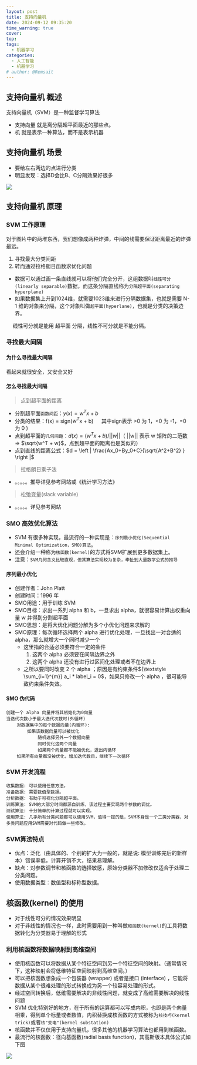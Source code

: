 ```yaml
---
layout: post
title: 支持向量机
date: 2024-09-12 09:35:20
time_warning: true
cover: 
top: 
tags: 
  - 机器学习
categories: 
  - 人工智能
  - 机器学习
# author: @Remsait
---
```

## 支持向量机 概述
 支持向量机（SVM）是一种监督学习算法
- 支持向量 就是离分隔超平面最近的那些点。
- 机 就是表示一种算法，而不是表示机器

## 支持向量机 场景
- 要给左右两边的点进行分类
- 明显发现：选择D会比B、C分隔效果好很多

![](https://jsd.cdn.zzko.cn/gh/remnantsaint/hexoImage@main/svm1.png)

## 支持向量机 原理
### SVM 工作原理
对于图片中的两堆东西，我们想像成两种炸弹，中间的线需要保证距离最近的炸弹最远。
1. 寻找最大分类间距
2. 转而通过拉格朗日函数求优化问题
- 数据可以通过画一条直线就可以将他们完全分开，这组数据叫`线性可分(linearly separable)`数据，而这条分隔直线称为`分隔超平面(separating hyperplane)`
- 如果数据集上升到1024维，就需要1023维来进行分隔数据集，也就是需要 N-1 维的对象来分隔，这个对象叫做`超平面(hyperlane)`，也就是分类的决策边界。

&emsp; 线性可分就是能用 超平面 分隔，线性不可分就是不能分隔。

### 寻找最大间隔
#### 为什么寻找最大间隔
看起来就很安全，又安全又好

#### 怎么寻找最大间隔
> 点到超平面的距离

- 分割超平面`函数间距`：$y(x) = w^{T}x + b$
- 分类的结果：f(x) = sign($w^T$x + b)       &emsp; 其中sign表示 >0 为 1，<0 为 -1，=0 为 0 )
- 点到超平面的`几何间距`：$d(x) = (w^{T}x + b) / ||w||$（ ||w|| 表示 w 矩阵的二范数 => $\sqrt{w^T + w}$，点到超平面的距离也是类似的）
- 点到直线的距离公式：$d = \left | \frac{Ax_0+By_0+C}{\sqrt{A^2+B^2} }  \right |$
> 拉格朗日乘子法

- 。。。。。推导详见参考网站或《统计学习方法》

> 松弛变量(slack variable)

- 。。。。。详见参考网站

### SMO 高效优化算法
- SVM 有很多种实现，最流行的一种实现是：`序列最小优化(Sequential Minimal Optimization，SMO)算法`。
- 还会介绍一种称为`核函数(kernel)`的方式将SVM扩展到更多数据集上。
- 注意：`SVM几何含义比较直观，但其算法实现较为复杂，牵扯到大量数学公式的推导`

#### 序列最小优化
- 创建作者：John Platt
- 创建时间：1996 年
- SMO用途：用于训练 SVM
- SMO目标：求出一系列 alpha 和 b，一旦求出 alpha，就很容易计算出权重向量 w 并得到分割超平面
- SMO思想：是将大优化问题分解为多个小优化问题来求解的
- SMO原理：每次循环选择两个 alpha 进行优化处理，一旦找出一对合适的 alpha，那么就增大一个同时减少一个
	- 这里指的合适必须要符合一定的条件
		1. 这两个 alpha 必须要在间隔边界之外
		2. 这两个 alpha 还没有进行过区间化处理或者不在边界上
	- 之所以要同时改变 2 个 alpha ；原因是有约束条件${\textstyle \sum_{i=1}^{m}} a_i * label_i = 0$，如果只修改一个 alpha ，很可能导致约束条件失效。

#### SMO 伪代码
```
创建一个 alpha 向量并将其初始化为0向量
当迭代次数小于最大迭代次数时(外循环)
    对数据集中的每个数据向量(内循环): 
        如果该数据向量可以被优化
            随机选择另外一个数据向量
            同时优化这两个向量
            如果两个向量都不能被优化，退出内循环
    如果所有向量都没被优化，增加迭代数目，继续下一次循环
```

### SVM 开发流程
```text
收集数据: 可以使用任意方法。
准备数据: 需要数值型数据。
分析数据: 有助于可视化分隔超平面。
训练算法: SVM的大部分时间都源自训练，该过程主要实现两个参数的调优。
测试算法: 十分简单的计算过程就可以实现。
使用算法: 几乎所有分类问题都可以使用SVM，值得一提的是，SVM本身是一个二类分类器，对多类问题应用SVM需要对代码做一些修改。
```

### SVM算法特点
- 优点：泛化（由具体的、个别的扩大为一般的，就是说: 模型训练完后的新样本）错误率低，计算开销不大，结果易理解。
- 缺点：对参数调节和核函数的选择敏感，原始分类器不加修改仅适合于处理二分类问题。
- 使用数据类型：数值型和标称型数据。

## 核函数(kernel) 的使用
- 对于线性可分的情况效果明显
- 对于非线性的情况也一样，此时需要用到一种叫做`和函数(kernel)`的工具将数据转化为分类器易于理解的形式

### 利用核函数将数据映射到高维空间
- 使用核函数可以将数据从某个特征空间到另一个特征空间的映射。（通常情况下，这种映射会将低维特征空间映射到高维空间。）
- 可以把核函数想象成一个包装器 (wrapper) 或者是接口 (interface) ，它能将数据从某个很难处理的形式转换成为另一个较容易处理的形式。
- 经过空间转换后，低维需要解决的非线性问题，就变成了高维需要解决的线性问题
- SVM 优化特别好的地方，在于所有的运算都可以写成内积，也即是两个向量相乘，得到单个标量或者数值，内积替换成核函数的方式被称为`核技巧(kernel trick)`或者`核"变电"(kernel substation)`
- 核函数并不仅仅用于支持向量机，很多其他的机器学习算法也都用到核函数。
- 最流行的核函数：径向基函数(radial basis function)，其高斯版本具体公式如下图

![](https://cdn.jsdelivr.net/gh/remnantsaint/hexoImage@main/radial-basis-function.png)












